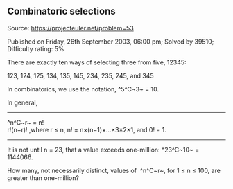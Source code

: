 Combinatoric selections
-----------------------

Source: https://projecteuler.net/problem=53

Published on Friday, 26th September 2003, 06:00 pm; Solved by 39510;
Difficulty rating: 5%

There are exactly ten ways of selecting three from five, 12345:

123, 124, 125, 134, 135, 145, 234, 235, 245, and 345

In combinatorics, we use the notation, ^5^C~3~ = 10.

In general,

  ------------------------ ------------------------ ------------------------
  ^n^C~r~ =
  n!\
  r!(n−r)!
  ,where r ≤ n, n! =
  n×(n−1)×...×3×2×1, and
  0! = 1.
  ------------------------ ------------------------ ------------------------

It is not until n = 23, that a value exceeds one-million: ^23^C~10~ =
1144066.

How many, not necessarily distinct, values of  ^n^C~r~, for 1 ≤ n ≤ 100,
are greater than one-million?
